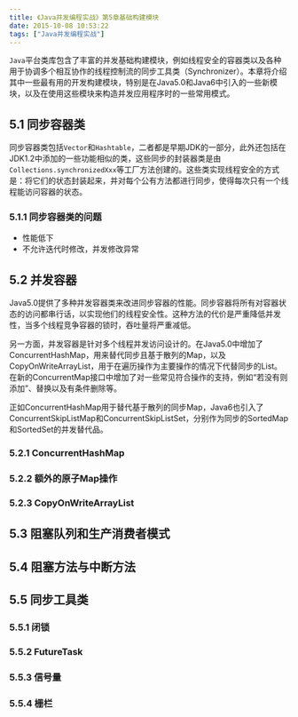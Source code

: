 ```yaml
---
title: 《Java并发编程实战》第5章基础构建模块
date: 2015-10-08 10:53:22
tags: ["Java并发编程实战"]
---
```


`Java`平台类库包含了丰富的并发基础构建模块，例如线程安全的容器类以及各种用于协调多个相互协作的线程控制流的同步工具类（Synchronizer）。本章将介绍其中一些最有用的开发构建模块，特别是在Java5.0和Java6中引入的一些新模块，以及在使用这些模块来构造并发应用程序时的一些常用模式。

<!--more-->


## 5.1 同步容器类

同步容器类包括`Vector`和`Hashtable`，二者都是早期JDK的一部分，此外还包括在JDK1.2中添加的一些功能相似的类，这些同步的封装器类是由`Collections.synchronizedXxx`等工厂方法创建的。这些类实现线程安全的方式是：将它们的状态封装起来，并对每个公有方法都进行同步，使得每次只有一个线程能访问容器的状态。



### 5.1.1 同步容器类的问题

* 性能低下
* 不允许迭代时修改，并发修改异常



## 5.2 并发容器

Java5.0提供了多种并发容器类来改进同步容器的性能。同步容器将所有对容器状态的访问都串行话，以实现他们的线程安全性。这种方法的代价是严重降低并发性，当多个线程竞争容器的锁时，吞吐量将严重减低。

另一方面，并发容器是针对多个线程并发访问设计的。在Java5.0中增加了ConcurrentHashMap，用来替代同步且基于散列的Map，以及CopyOnWriteArrayList，用于在遍历操作为主要操作的情况下代替同步的List。在新的ConcurrentMap接口中增加了对一些常见符合操作的支持，例如“若没有则添加”、替换以及有条件删除等。

正如ConcurrentHashMap用于替代基于散列的同步Map，Java6也引入了ConcurrentSkipListMap和ConcurrentSkipListSet，分别作为同步的SortedMap和SortedSet的并发替代品。

### 5.2.1 ConcurrentHashMap

### 5.2.2 额外的原子Map操作

### 5.2.3 CopyOnWriteArrayList

## 5.3 阻塞队列和生产消费者模式

## 5.4 阻塞方法与中断方法

## 5.5 同步工具类

### 5.5.1 闭锁

### 5.5.2 FutureTask

### 5.5.3 信号量

### 5.5.4 栅栏

